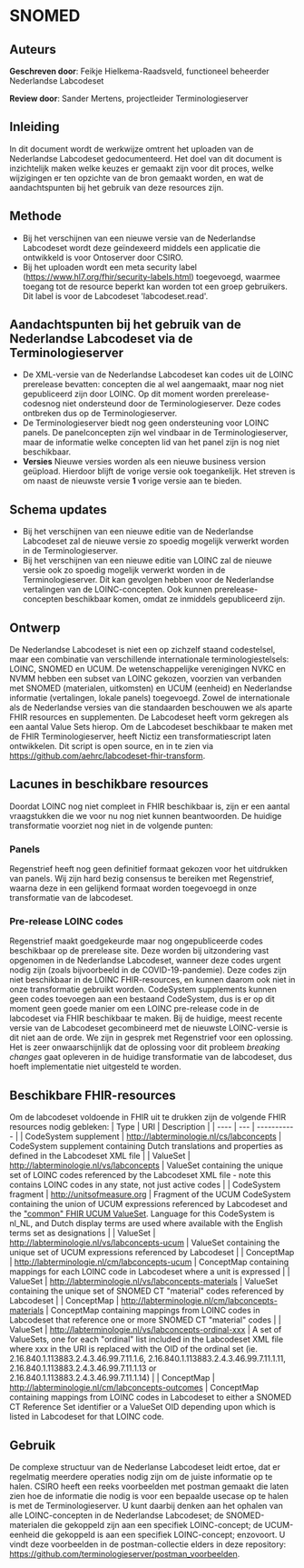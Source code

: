 # SNOMED
## Auteurs
__Geschreven door__: Feikje Hielkema-Raadsveld, functioneel beheerder Nederlandse Labcodeset

__Review door__: Sander Mertens, projectleider Terminologieserver

## Inleiding
In dit document wordt de werkwijze omtrent het uploaden van de Nederlandse Labcodeset gedocumenteerd. Het doel van dit document is inzichtelijk maken welke keuzes er gemaakt zijn voor dit proces, welke wijzigingen er ten opzichte van de bron gemaakt worden, en wat de aandachtspunten bij het gebruik van deze resources zijn.

## Methode
- Bij het verschijnen van een nieuwe versie van de Nederlandse Labcodeset wordt deze geïndexeerd middels een applicatie die ontwikkeld is voor Ontoserver door CSIRO.
- Bij het uploaden wordt een meta security label (https://www.hl7.org/fhir/security-labels.html) toegevoegd, waarmee toegang tot de resource beperkt kan worden tot een groep gebruikers. Dit label is voor de Labcodeset 'labcodeset.read'.

## Aandachtspunten bij het gebruik van de Nederlandse Labcodeset via de Terminologieserver
- De XML-versie van de Nederlandse Labcodeset kan codes uit de LOINC prerelease bevatten: concepten die al wel aangemaakt, maar nog niet gepubliceerd zijn door LOINC. Op dit moment worden prerelease-codesnog niet ondersteund door de Terminologieserver. Deze codes ontbreken dus op de Terminologieserver.
- De Terminologieserver biedt nog geen ondersteuning voor LOINC panels. De panelconcepten zijn wel vindbaar in de Terminologieserver, maar de informatie welke concepten lid van het panel zijn is nog niet beschikbaar.
- __Versies__ Nieuwe versies worden als een nieuwe business version geüpload. Hierdoor blijft de vorige versie ook toegankelijk. Het streven is om naast de nieuwste versie __1__ vorige versie aan te bieden.

## Schema updates
- Bij het verschijnen van een nieuwe editie van de Nederlandse Labcodeset zal de nieuwe versie zo spoedig mogelijk verwerkt worden in de Terminologieserver. 
- Bij het verschijnen van een nieuwe editie van LOINC zal de nieuwe versie ook zo spoedig mogelijk verwerkt worden in de Terminologieserver. Dit kan gevolgen hebben voor de Nederlandse vertalingen van de LOINC-concepten. Ook kunnen prerelease-concepten beschikbaar komen, omdat ze inmiddels gepubliceerd zijn.

## Ontwerp
De Nederlandse Labcodeset is niet een op zichzelf staand codestelsel, maar een combinatie van verschillende internationale terminologiestelsels: LOINC, SNOMED en UCUM. De wetenschappelijke verenigingen NVKC en NVMM hebben een subset van LOINC gekozen, voorzien van verbanden met SNOMED (materialen, uitkomsten) en UCUM (eenheid) en Nederlandse informatie (vertalingen, lokale panels) toegevoegd. Zowel de internationale als de Nederlandse versies van die standaarden beschouwen we als aparte FHIR resources en supplementen. De Labcodeset heeft vorm gekregen als een aantal Value Sets hierop. Om de Labcodeset beschikbaar te maken met de FHIR Terminologieserver, heeft Nictiz een transformatiescript laten ontwikkelen. Dit script is open source, en in te zien via https://github.com/aehrc/labcodeset-fhir-transform.

## Lacunes in beschikbare resources
Doordat LOINC nog niet compleet in FHIR beschikbaar is, zijn er een aantal vraagstukken die we voor nu nog niet kunnen beantwoorden. De huidige transformatie voorziet nog niet in de volgende punten:
### Panels
Regenstrief heeft nog geen definitief formaat gekozen voor het uitdrukken van panels. Wij zijn hard bezig consensus te bereiken met Regenstrief, waarna deze in een gelijkend formaat worden toegevoegd in onze transformatie van de labcodeset.

### Pre-release LOINC codes
Regenstrief maakt goedgekeurde maar nog ongepubliceerde codes beschikbaar op de prerelease site. Deze worden bij uitzondering vast opgenomen in de Nederlandse Labcodeset, wanneer deze codes urgent nodig zijn (zoals bijvoorbeeld in de COVID-19-pandemie). Deze codes zijn niet beschikbaar in de LOINC FHIR-resources, en kunnen daarom ook niet in onze transformatie gebruikt worden. CodeSystem supplements kunnen geen codes toevoegen aan een bestaand CodeSystem, dus is er op dit moment geen goede manier om een LOINC pre-release code in de labcodeset via FHIR beschikbaar te maken. Bij de huidige, meest recente versie van de Labcodeset gecombineerd met de nieuwste LOINC-versie is dit niet aan de orde. We zijn in gesprek met Regenstrief voor een oplossing. Het is zeer onwaarschijnlijk dat de oplossing voor dit probleem _breaking changes_ gaat opleveren in de huidige transformatie van de labcodeset, dus hoeft implementatie niet uitgesteld te worden.

## Beschikbare FHIR-resources
Om de labcodeset voldoende in FHIR uit te drukken zijn de volgende FHIR resources nodig gebleken:
| Type | URI | Description |
| ---- | --- | ----------- |
| CodeSystem supplement | http://labterminologie.nl/cs/labconcepts | CodeSystem supplement containing Dutch translations and properties as defined in the Labcodeset XML file |
| ValueSet | http://labterminologie.nl/vs/labconcepts | ValueSet containing the unique set of LOINC codes referenced by the Labcodeset XML file - note this contains LOINC codes in any state, not just active codes |
| CodeSystem fragment | http://unitsofmeasure.org | Fragment of the UCUM CodeSystem containing the union of UCUM expressions referenced by Labcodeset and the ["common" FHIR UCUM ValueSet](https://www.hl7.org/fhir/valueset-ucum-common.html). Language for this CodeSystem is nl_NL, and Dutch display terms are used where available with the English terms set as designations |
| ValueSet | http://labterminologie.nl/vs/labconcepts-ucum | ValueSet containing the unique set of UCUM expressions referenced by Labcodeset |
| ConceptMap | http://labterminologie.nl/cm/labconcepts-ucum | ConceptMap containing mappings for each LOINC code in Labcodeset where a unit is expressed |
| ValueSet | http://labterminologie.nl/vs/labconcepts-materials | ValueSet containing the unique set of SNOMED CT "material" codes referenced by Labcodeset |
| ConceptMap | http://labterminologie.nl/cm/labconcepts-materials | ConceptMap containing mappings from LOINC codes in Labcodeset that reference one or more SNOMED CT "material" codes |
| ValueSet | http://labterminologie.nl/vs/labconcepts-ordinal-xxx | A set of ValueSets, one for each "ordinal" list included in the Labcodeset XML file where xxx in the URI is replaced with the OID of the ordinal set (ie. 2.16.840.1.113883.2.4.3.46.99.7.11.1.6, 2.16.840.1.113883.2.4.3.46.99.7.11.1.11, 2.16.840.1.113883.2.4.3.46.99.7.11.1.13 or 2.16.840.1.113883.2.4.3.46.99.7.11.1.14) |
| ConceptMap | http://labterminologie.nl/cm/labconcepts-outcomes | ConceptMap containing mappings from LOINC codes in Labcodeset to either a SNOMED CT Reference Set identifier or a ValueSet OID depending upon which is listed in Labcodeset for that LOINC code.

## Gebruik
De complexe structuur van de Nederlanse Labcodeset leidt ertoe, dat er regelmatig meerdere operaties nodig zijn om de juiste informatie op te halen. CSIRO heeft een reeks voorbeelden met postman gemaakt die laten zien hoe de informatie die nodig is voor een bepaalde usecase op te halen is met de Terminologieserver. U kunt daarbij denken aan het ophalen van alle LOINC-concepten in de Nederlandse Labcodeset; de SNOMED-materialen die gekoppeld zijn aan een specifiek LOINC-concept; de UCUM-eenheid die gekoppeld is aan een specifiek LOINC-concept; enzovoort. U vindt deze voorbeelden in de postman-collectie elders in deze repository: https://github.com/terminologieserver/postman_voorbeelden.